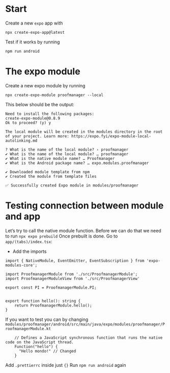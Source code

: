# Start

Create a new `expo` app with 
```
npx create-expo-app@latest
```

Test if it works by running 
```
npm run android
```

# The expo module

Create a new expo module by  running
```
npx create-expo-module proofmanager --local
```

This below should be the output:
```
Need to install the following packages:
create-expo-module@0.8.9
Ok to proceed? (y) y

The local module will be created in the modules directory in the root of your project. Learn more: https://expo.fyi/expo-module-local-autolinking.md

? What is the name of the local module? › proofmanager
✔ What is the name of the local module? … proofmanager
✔ What is the native module name? … Proofmanager
✔ What is the Android package name? … expo.modules.proofmanager

✔ Downloaded module template from npm
✔ Created the module from template files

✅ Successfully created Expo module in modules/proofmanager
```






# Testing connection between module and app

Let’s try to call the native module function. Before we can do that we need to run `npx expo prebuild`
Once prebuilt is done. Go to `app/(tabs)/index.tsx`: 

- Add the imports
```
import { NativeModule, EventEmitter, EventSubscription } from 'expo-modules-core';

import ProofmanagerModule from './src/ProofmanagerModule';
import ProofmanagerModuleView from './src/ProofmanagerView'

export const PI = ProofmanagerModule.PI;


export function hello(): string {
    return ProofmanagerModule.hello(); 
}
```

If you want to test you can by changing `modules/proofmanager/android/src/main/java/expo/modules/proofmanager/ProofmanagerModule.kt`
```
    // Defines a JavaScript synchronous function that runs the native code on the JavaScript thread.
    Function("hello") {
      "Hello mondo!" // Changed 
    }
```

Add `.prettierrc` inside just `{}`
Run `npm run android` again


